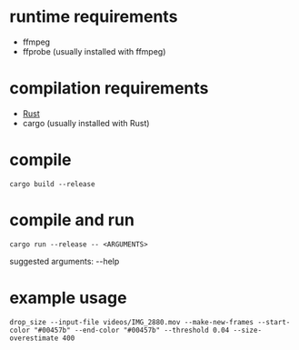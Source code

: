 # runtime requirements

- ffmpeg
- ffprobe (usually installed with ffmpeg)

# compilation requirements

- [Rust](https://www.rust-lang.org/)
- cargo (usually installed with Rust)

# compile

```console
cargo build --release
```

# compile and run

```console
cargo run --release -- <ARGUMENTS>
```

suggested arguments: --help

# example usage

```console
drop_size --input-file videos/IMG_2880.mov --make-new-frames --start-color "#00457b" --end-color "#00457b" --threshold 0.04 --size-overestimate 400
```

